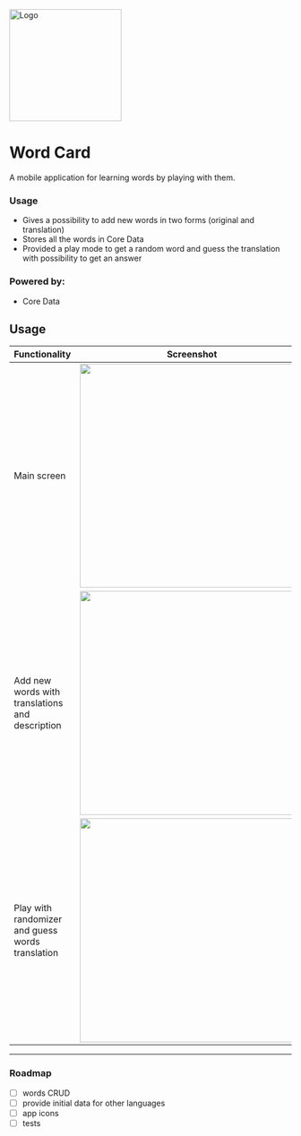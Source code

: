 <img width="200" alt="Logo" src="https://user-images.githubusercontent.com/38206129/210452821-bc31a304-04dd-4055-9d51-d948f0623ceb.png">


#  Word Card 


A mobile application for learning words by playing with them.

### Usage
- Gives a possibility to add new words in two forms (original and translation)
- Stores all the words in Core Data
- Provided a play mode to get a random word and guess the translation with possibility to get an answer

### Powered by:
- Core Data

## Usage

| Functionality  | Screenshot |
| ------------- | ------------- |
| Main screen  | <img src="https://user-images.githubusercontent.com/38206129/210453260-6f2bb9be-4a94-4358-9a1e-fa40f1329b04.png" width="400">  |
| Add new words with translations and description  | <img src="https://user-images.githubusercontent.com/38206129/210453355-5b4d1ff1-dbde-4321-a612-0211b614c23b.png" width="400">  |
| Play with randomizer and guess words translation  | <img src="https://user-images.githubusercontent.com/38206129/210453463-5f56628b-10b3-42b5-a463-7aa29f3b9053.png" width="400">  |

-----------
### Roadmap
- [ ] words CRUD
- [ ] provide initial data for other languages
- [ ] app icons
- [ ] tests
